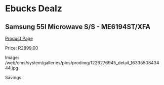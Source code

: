 
# Ebucks Dealz
## Samsung 55l Microwave S/S - ME6194ST/XFA
[Product Page](https://www.ebucks.com/web/shop/productSelected.do?prodId=1226276945&catId=704989856)

Price: R2899.00

Image: /web/cms/system/galleries/pics/prodimg/1226276945_detail_1633550843444.jpg

Savings: 


	